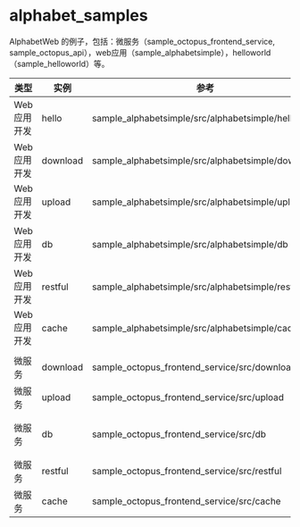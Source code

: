 # alphabet_samples
AlphabetWeb 的例子，包括：微服务（sample_octopus_frontend_service, sample_octopus_api），web应用（sample_alphabetsimple），helloworld（sample_helloworld）等。


类型       | 实例   | 参考    | 说明
-------------|-----------------|-------------|-------------
Web应用开发   |   hello      |    sample_alphabetsimple/src/alphabetsimple/hello      |  web访问简单例子
Web应用开发    |   download   |    sample_alphabetsimple/src/alphabetsimple/download   |  文件下载
Web应用开发    |   upload     |    sample_alphabetsimple/src/alphabetsimple/upload     |  文件上传
Web应用开发    |    db        |    sample_alphabetsimple/src/alphabetsimple/db     |  数据库操作和访问
Web应用开发    |   restful    |    sample_alphabetsimple/src/alphabetsimple/restful     |  restful，json输出
Web应用开发    |  cache     |      sample_alphabetsimple/src/alphabetsimple/cache     |  redis缓存
             |                 |                |
微服务    |   download   |    sample_octopus_frontend_service/src/download   |  文件下载
微服务           |   upload     |    sample_octopus_frontend_service/src/upload     |  文件上传
微服务         |    db        |    sample_octopus_frontend_service/src/db     |  数据库操作和访问
微服务         |   restful    |    sample_octopus_frontend_service/src/restful     |  restful，json输出
微服务       |  cache     |      sample_octopus_frontend_service/src/cache     |  redis缓存
